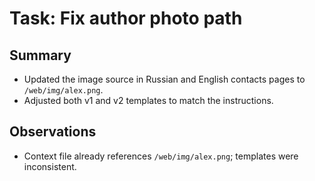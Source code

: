 # Task: Fix author photo path

## Summary
- Updated the image source in Russian and English contacts pages to `/web/img/alex.png`.
- Adjusted both v1 and v2 templates to match the instructions.

## Observations
- Context file already references `/web/img/alex.png`; templates were inconsistent.

